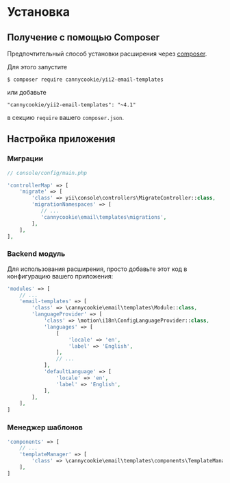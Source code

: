 Установка
=========

## Получение с помощью Composer

Предпочтительный способ установки расширения через [composer](http://getcomposer.org/download/).

Для этого запустите

```
$ composer require cannycookie/yii2-email-templates
```

или добавьте

```
"cannycookie/yii2-email-templates": "~4.1"
````

в секцию `require` вашего `composer.json`.

## Настройка приложения

### Миграции

```php
// console/config/main.php

'controllerMap' => [
    'migrate' => [
        'class' => yii\console\controllers\MigrateController::class,
        'migrationNamespaces' => [
           // ...
           'cannycookie\email\templates\migrations',
        ],
    ],
],
```

### Backend модуль

Для использования расширения, просто добавьте этот код в конфигурацию вашего приложения:

```php
'modules' => [
    // ...
    'email-templates' => [
        'class' => \cannycookie\email\templates\Module::class,
        'languageProvider' => [
            'class' => \motion\i18n\ConfigLanguageProvider::class,
            'languages' => [
                [
                    'locale' => 'en',
                    'label' => 'English',
                ],
                // ...
            ],
            'defaultLanguage' => [
                'locale' => 'en',
                'label' => 'English',
            ],
        ],
    ],
]
```

### Менеджер шаблонов

```php
'components' => [
    // ...
    'templateManager' => [
        'class' => \cannycookie\email\templates\components\TemplateManager::class,
    ],
]
```
